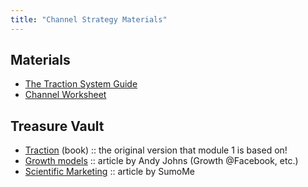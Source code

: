 ```yaml
---
title: "Channel Strategy Materials"
---
```


## Materials

-  <a target="_blank" href="https://s3.eu-west-2.amazonaws.com/growthcasts-course-materials/Traction+System+Guide.pdf" id="yui_3_17_2_1_1536604478763_451">The Traction System Guide</a>
-  <a target="_blank" href="https://s3.eu-west-2.amazonaws.com/growthcasts-course-materials/Growthcasts+BONUS+Materials+-+Channel+Analysis+Worksheet.pdf">Channel Worksheet</a>

## Treasure Vault

- <a target="_blank" href="https://www.amazon.com/Traction-Startup-Achieve-Explosive-Customer/dp/1591848369">Traction</a> (book)  ::  the original version that module 1 is based on!
- <a target="_blank" href="https://news.greylock.com/building-a-growth-model-for-your-company-a7a82c55782e#.thglwzn50">Growth models</a>  ::  article by Andy Johns (Growth @Facebook, etc.)
- <a target="_blank" href="https://sumo.com/stories/marketing-strategy">Scientific Marketing</a>  ::  article by SumoMe